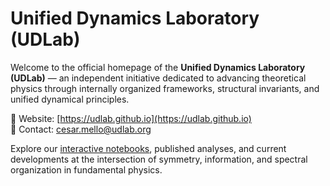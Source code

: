 # Unified Dynamics Laboratory (UDLab)

Welcome to the official homepage of the **Unified Dynamics Laboratory (UDLab)** — an independent initiative dedicated to advancing theoretical physics through internally organized frameworks, structural invariants, and unified dynamical principles.

🔗 Website: [https://udlab.github.io](https://udlab.github.io)  
📧 Contact: [cesar.mello@udlab.org](mailto:cesar.mello@udlab.org)

Explore our [interactive notebooks](https://udlab.github.io#notebooks), published analyses, and current developments at the intersection of symmetry, information, and spectral organization in fundamental physics.

